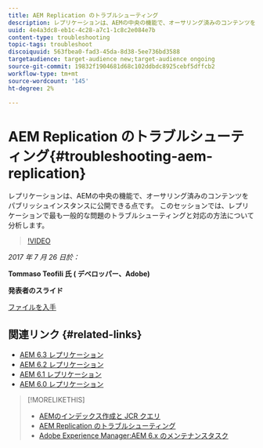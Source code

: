 ```yaml
---
title: AEM Replication のトラブルシューティング
description: レプリケーションは、AEMの中央の機能で、オーサリング済みのコンテンツをパブリッシュインスタンスに公開できる点です。 このセッションでは、レプリケーションで最も一般的な問題のトラブルシューティングと対応の方法について分析します。
uuid: 4e4a3dc8-eb1c-4c28-a7c1-1c8c2e084e7b
content-type: troubleshooting
topic-tags: troubleshoot
discoiquuid: 563fbea0-fad3-45da-8d38-5ee736bd3588
targetaudience: target-audience new;target-audience ongoing
source-git-commit: 19832f1904681d68c102ddbdc8925cebf5dffcb2
workflow-type: tm+mt
source-wordcount: '145'
ht-degree: 2%

---
```



# AEM Replication のトラブルシューティング{#troubleshooting-aem-replication}

レプリケーションは、AEMの中央の機能で、オーサリング済みのコンテンツをパブリッシュインスタンスに公開できる点です。 このセッションでは、レプリケーションで最も一般的な問題のトラブルシューティングと対応の方法について分析します。

>[!VIDEO](https://video.tv.adobe.com/v/19282/?quality=9)

*2017 年 7 月 26 日於：*

**Tommaso Teofili 氏 ( デベロッパー、Adobe)**

**発表者のスライド**

[ファイルを入手](assets/aem-gems-troubleshooting-aem-replication.pdf)

## 関連リンク {#related-links}

* [AEM 6.3 レプリケーション](https://docs.adobe.com/docs/en/aem/6-3/deploy/configuring/replication.html)
* [AEM 6.2 レプリケーション](https://docs.adobe.com/docs/en/aem/6-2/deploy/configuring/replication.html)
* [AEM 6.1 レプリケーション](https://docs.adobe.com/docs/en/aem/6-1/deploy/configuring/replication.html)
* [AEM 6.0 レプリケーション](https://docs.adobe.com/docs/en/aem/6-0/deploy/configuring/replication.html)

>[!MORELIKETHIS]
>
>* [AEMのインデックス作成と JCR クエリ](aem-indexing-jcr-query.md)
>* [AEM Replication のトラブルシューティング](aem-troubleshooting-aem-replication.md)
>* [Adobe Experience Manager:AEM 6.x のメンテナンスタスク](https://helpx.adobe.com/experience-manager/kt/eseminars/ccoo-aem-Aug-register.html)

